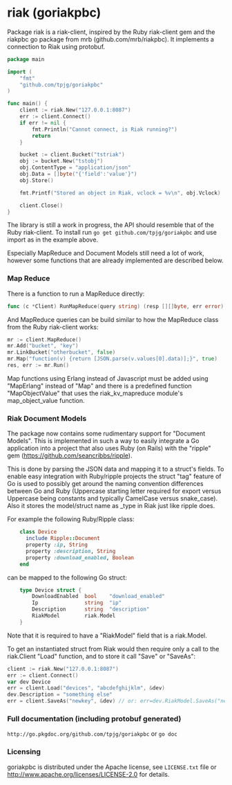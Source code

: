 riak (goriakpbc)
=======

Package riak is a riak-client, inspired by the Ruby riak-client gem and the riakpbc go package from mrb (github.com/mrb/riakpbc).
It implements a connection to Riak using protobuf.

```go
package main

import (
	"fmt"
	"github.com/tpjg/goriakpbc"
)

func main() {
	client := riak.New("127.0.0.1:8087")
	err := client.Connect()
	if err != nil {
		fmt.Println("Cannot connect, is Riak running?")
		return
	}

	bucket := client.Bucket("tstriak")
	obj := bucket.New("tstobj")
	obj.ContentType = "application/json"
	obj.Data = []byte("{'field':'value'}")
	obj.Store()

	fmt.Printf("Stored an object in Riak, vclock = %v\n", obj.Vclock)

	client.Close()
}
```

The library is still a work in progress, the API should resemble that of the Ruby riak-client.
To install run `go get github.com/tpjg/goriakpbc` and use import as in the example above.

Especially MapReduce and Document Models still need a lot of work, however some functions that are already implemented are described below.

### Map Reduce

There is a function to run a MapReduce directly:
```go
func (c *Client) RunMapReduce(query string) (resp [][]byte, err error)
```

And MapReduce queries can be build similar to how the MapReduce class from the Ruby riak-client works:
```go
mr := client.MapReduce()
mr.Add("bucket", "key")
mr.LinkBucket("otherbucket", false)
mr.Map("function(v) {return [JSON.parse(v.values[0].data)];}", true)
res, err := mr.Run()
```
Map functions using Erlang instead of Javascript must be added using "MapErlang" instead of "Map" and there is a predefined function "MapObjectValue" that uses the riak_kv_mapreduce module's map_object_value function.

### Riak Document Models

The package now contains some rudimentary support for "Document Models". This is implemented in such a way to easily integrate a Go application into a project that also uses Ruby (on Rails) with the "ripple" gem (https://github.com/seancribbs/ripple).

This is done by parsing the JSON data and mapping it to a struct's fields. To enable easy integration with Ruby/ripple projects the struct "tag" feature of Go is used to possibly get around the naming convention differences between Go and Ruby (Uppercase starting letter required for export versus Uppercase being constants and typically CamelCase versus snake_case). Also it stores the model/struct name as _type in Riak just like ripple does.

For example the following Ruby/Ripple class:
```ruby
    class Device
      include Ripple::Document
      property :ip, String
      property :description, String
      property :download_enabled, Boolean
    end
```
can be mapped to the following Go struct:
```go
    type Device struct {
        DownloadEnabled  bool    "download_enabled"
        Ip               string  "ip"
        Description      string  "description"
        RiakModel        riak.Model
    }
```
Note that it is required to have a "RiakModel" field that is a riak.Model.

To get an instantiated struct from Riak would then require only a call to the riak.Client "Load" function, and to store it call "Save" or "SaveAs":
```go
client := riak.New("127.0.0.1:8087")
err := client.Connect()
var dev Device 
err = client.Load("devices", "abcdefghijklm", &dev)
dev.Description = "something else"
err = client.SaveAs("newkey", &dev) // or: err=dev.RiakModel.SaveAs("newKey")
```

### Full documentation (including protobuf generated)

`http://go.pkgdoc.org/github.com/tpjg/goriakpbc` or `go doc`

### Licensing

goriakpbc is distributed under the Apache license, see `LICENSE.txt` file or http://www.apache.org/licenses/LICENSE-2.0 for details.
